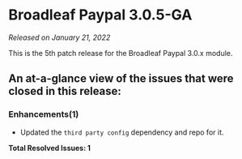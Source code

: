 # Broadleaf Paypal 3.0.5-GA

_Released on January 21, 2022_

This is the 5th patch release for the Broadleaf Paypal 3.0.x module.

## An at-a-glance view of the issues that were closed in this release:

### Enhancements(1)
- Updated the `third party config` dependency and repo for it.


**Total Resolved Issues: 1**
